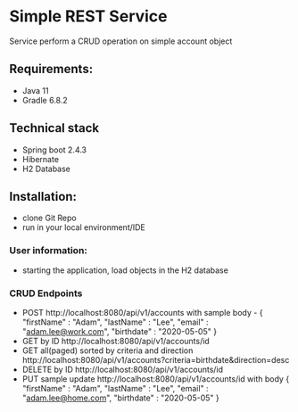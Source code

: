 # Simple REST Service

Service perform a CRUD operation on simple account object

## Requirements:
 - Java 11
 - Gradle 6.8.2

## Technical stack
 - Spring boot 2.4.3
 - Hibernate
 - H2 Database

## Installation:
- clone Git Repo
- run in your local environment/IDE

### User information:
- starting the application, load objects in the H2 database

### CRUD Endpoints
- POST http://localhost:8080/api/v1/accounts
with sample body  - {
  "firstName" : "Adam",
  "lastName" :  "Lee",
  "email" : "adam.lee@work.com",
  "birthdate" : "2020-05-05"
  }
- GET by ID http://localhost:8080/api/v1/accounts/id
- GET all(paged) sorted by criteria and direction http://localhost:8080/api/v1/accounts?criteria=birthdate&direction=desc
- DELETE by ID http://localhost:8080/api/v1/accounts/id
- PUT sample update http://localhost:8080/api/v1/accounts/id with body {
  "firstName" : "Adam",
  "lastName" :  "Lee",
  "email" : "adam.lee@home.com",
  "birthdate" : "2020-05-05"
  }